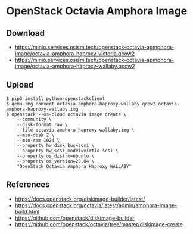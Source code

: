 # OpenStack Octavia Amphora Image

## Download

* https://minio.services.osism.tech/openstack-octavia-apmphora-image/octavia-amphora-haproxy-victoria.qcow2
* https://minio.services.osism.tech/openstack-octavia-apmphora-image/octavia-amphora-haproxy-wallaby.qcow2

## Upload

```
$ pip3 install python-openstackclient
$ qemu-img convert octavia-amphora-haproxy-wallaby.qcow2 octavia-amphora-haproxy-wallaby.img
$ openstack --os-cloud octavia image create \
    --community \
    --disk-format raw \
    --file octavia-amphora-haproxy-wallaby.img \
    --min-disk 2 \
    --min-ram 1024 \
    --property hw_disk_bus=scsi \
    --property hw_scsi_model=virtio-scsi \
    --property os_distro=ubuntu \
    --property os_version=20.04 \
    "OpenStack Octavia Amphora Haproxy WALLABY"
```

## References

* https://docs.openstack.org/diskimage-builder/latest/
* https://docs.openstack.org/octavia/latest/admin/amphora-image-build.html
* https://github.com/openstack/diskimage-builder
* https://github.com/openstack/octavia/tree/master/diskimage-create
